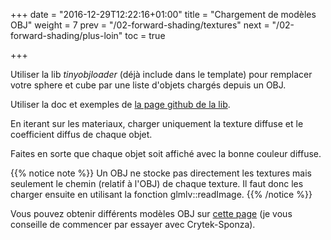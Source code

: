 +++
date = "2016-12-29T12:22:16+01:00"
title = "Chargement de modèles OBJ"
weight = 7
prev = "/02-forward-shading/textures"
next = "/02-forward-shading/plus-loin"
toc = true

+++

Utiliser la lib *tinyobjloader* (déjà include dans le template) pour remplacer votre sphere et cube par une liste d'objets chargés depuis un OBJ.

Utiliser la doc et exemples de [la page github de la lib](http://syoyo.github.io/tinyobjloader/).

En iterant sur les materiaux, charger uniquement la texture diffuse et le coefficient diffus de chaque objet.

Faites en sorte que chaque objet soit affiché avec la bonne couleur diffuse.

{{% notice note %}}
Un OBJ ne stocke pas directement les textures mais seulement le chemin (relatif à l'OBJ) de chaque texture. Il faut donc les charger ensuite en utilisant la fonction glmlv::readImage.
{{% /notice %}}

Vous pouvez obtenir différents modèles OBJ sur [cette page](http://graphics.cs.williams.edu/data/meshes.xml) (je vous conseille de commencer par essayer avec Crytek-Sponza).
